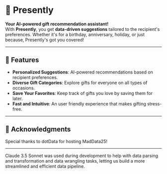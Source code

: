 # 🎁 Presently

**Your AI-powered gift recommendation assistant!**  
With **Presently**, you get **data-driven suggestions** tailored to the recipient's preferences. Whether it's for a birthday, anniversary, holiday, or just because, Presently's got you covered!

---

## 🌟 Features

- **Personalized Suggestions**: AI-powered recommendations based on recipient preferences.
- **Diverse Gift Categories**: Explore gifts for everyone on all types of occasions.
- **Save Your Favorites**: Keep track of gifts you love by saving them for later.
- **Fast and Intuitive**: An user friendly experience that makes gifting stress-free.

---

## 🙌 Acknowledgments

Special thanks to dotData for hosting MadData25!

---

Claude 3.5 Sonnet was used during development to help with data parsing and transformation and data wrangling tasks, letting us build a more streamlined and efficient data pipeline.